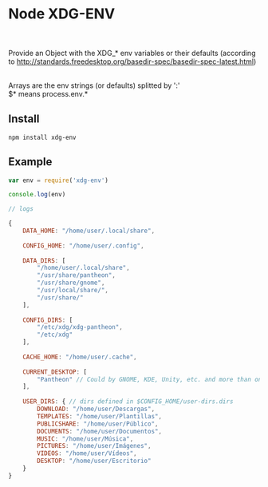 # Node XDG-ENV
<br><br>
Provide an Object with the XDG_* env variables or their defaults (according to http://standards.freedesktop.org/basedir-spec/basedir-spec-latest.html)
<br><br>

Arrays are the env strings (or defaults) splitted by ':'
<br>
$* means process.env.*

## Install
```
npm install xdg-env
```

## Example
```js
var env = require('xdg-env')

console.log(env)

// logs

{
	DATA_HOME: "/home/user/.local/share",
	
	CONFIG_HOME: "/home/user/.config",
	
	DATA_DIRS: [
		"/home/user/.local/share",
		"/usr/share/pantheon",
		"/usr/share/gnome",
		"/usr/local/share/",
		"/usr/share/"
	],
	
	CONFIG_DIRS: [
		"/etc/xdg/xdg-pantheon",
		"/etc/xdg"
	],
	
	CACHE_HOME: "/home/user/.cache",
	
	CURRENT_DESKTOP: [
		"Pantheon" // Could by GNOME, KDE, Unity, etc. and more than one name
	],
	
	USER_DIRS: { // dirs defined in $CONFIG_HOME/user-dirs.dirs
		DOWNLOAD: "/home/user/Descargas",
		TEMPLATES: "/home/user/Plantillas",
		PUBLICSHARE: "/home/user/Público",
		DOCUMENTS: "/home/user/Documentos",
		MUSIC: "/home/user/Música",
		PICTURES: "/home/user/Imágenes",
		VIDEOS: "/home/user/Vídeos",
		DESKTOP: "/home/user/Escritorio"
	}
}
```
